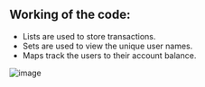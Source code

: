 ## Working of the code:

* Lists are used to store transactions.
* Sets are used to view the unique user names.
* Maps track the users to their account balance.


![image](https://github.com/ISHA-2112/ISHA-DESAI-ISS-ASSIGNMENT/assets/89999331/a2111efa-7406-4a87-9525-319b2d5eebde)

